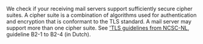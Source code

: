 We check if your receiving mail servers support sufficiently secure cipher suites. A cipher suite is a combination of algorithms used for authentication and encryption that is conformant to the TLS standard. A mail server may support more than one cipher suite. See ['TLS guidelines from NCSC-NL](https://www.ncsc.nl/actueel/whitepapers/ict-beveiligingsrichtlijnen-voor-transport-layer-security-tls.html), guideline B2-1 to B2-4 (in Dutch).
